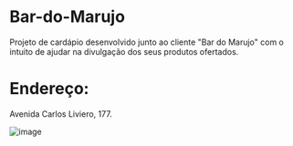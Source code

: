# Bar-do-Marujo

Projeto de cardápio desenvolvido junto ao cliente "Bar do Marujo" com o intuito de ajudar na divulgação dos seus produtos ofertados.

# Endereço: 
Avenida Carlos Liviero, 177.

![image](https://user-images.githubusercontent.com/62342894/150839929-61bba21e-a252-4a5d-9a68-81cfdb88edcd.png)

